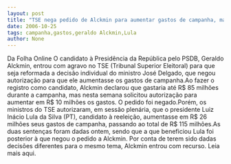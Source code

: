 ```yaml
---
layout: post
title: "TSE nega pedido de Alckmin para aumentar gastos de campanha, mas autoriza Lula"
date: 2006-10-25
tags: campanha,gastos,geraldo Alckmin,Lula
author: None
---
```

Da Folha Online
O candidato à Presidência da República pelo PSDB, Geraldo Alckmin, entrou com agravo no TSE (Tribunal Superior Eleitoral) para que seja reformada a decisão individual do ministro José Delgado, que negou autorização para que ele aumentasse os gastos de campanha.Ao fazer o registro como candidato, Alckmin declarou que gastaria até R$ 85 milhões durante a campanha, mas nesta semana solicitou autorização para aumentar em R$ 10 milhões os gastos. O pedido foi negado.Porém, os ministros do TSE autorizaram, em sessão plenária, que o presidente Luiz Inácio Lula da Silva (PT), candidato à reeleição, aumentasse em R$ 26 milhões seus gastos de campanha, passando ao total de R$ 115 milhões.As duas sentenças foram dadas ontem, sendo que a que beneficiou Lula foi posterior à que negou o pedido a Alckmin. Por conta de terem sido dadas decisões diferentes para o mesmo tema, Alckmin entrou com recurso.
Leia mais aqui. 